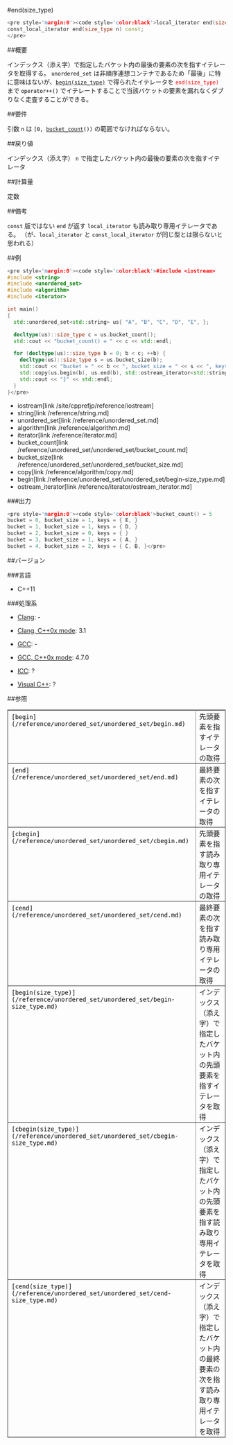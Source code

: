 #end(size_type)
```cpp
<pre style='margin:0'><code style='color:black'>local_iterator end(size_type n);
const_local_iterator end(size_type n) const;
</pre>
```

##概要

インデックス（添え字）で指定したバケット内の最後の要素の次を指すイテレータを取得する。
<code style='color:black'>unordered_set</code> は非順序連想コンテナであるため「最後」に特に意味はないが、<code style='color:black'>[begin(size_type)](/reference/unordered_set/unordered_set/begin-size_type.md)</code> で得られたイテレータを <code style='color:red'>end(size_type)</code> まで <code style='color:black'>operator++()</code> でイテレートすることで当該バケットの要素を漏れなくダブりなく走査することができる。


##要件

引数 <code style='color:black'>n</code> は <code style='color:black'>[0, [bucket_count](/reference/unordered_set/unordered_set/bucket_count.md)())</code> の範囲でなければならない。


##戻り値

インデックス（添え字） <code style='color:black'>n</code> で指定したバケット内の最後の要素の次を指すイテレータ


##計算量

定数


##備考

<code style='color:black'>const</code> 版ではない <code style='color:black'>end</code> が返す <code style='color:black'>local_iterator</code> も読み取り専用イテレータである。
（が、<code style='color:black'>local_iterator</code> と <code style='color:black'>const_local_iterator</code> が同じ型とは限らないと思われる）


##例

```cpp
<pre style='margin:0'><code style='color:black'>#include <iostream>
#include <string>
#include <unordered_set>
#include <algorithm>
#include <iterator>

int main()
{
  std::unordered_set<std::string> us{ "A", "B", "C", "D", "E", };

  decltype(us)::size_type c = us.bucket_count();
  std::cout << "bucket_count() = " << c << std::endl;

  for (decltype(us)::size_type b = 0; b < c; ++b) {
    decltype(us)::size_type s = us.bucket_size(b);
    std::cout << "bucket = " << b << ", bucket_size = " << s << ", keys = { ";
    std::copy(us.begin(b), us.end(b), std::ostream_iterator<std::string>(std::cout, ", "));
    std::cout << "}" << std::endl;
  }
}</pre>
```
* iostream[link /site/cpprefjp/reference/iostream]
* string[link /reference/string.md]
* unordered_set[link /reference/unordered_set.md]
* algorithm[link /reference/algorithm.md]
* iterator[link /reference/iterator.md]
* bucket_count[link /reference/unordered_set/unordered_set/bucket_count.md]
* bucket_size[link /reference/unordered_set/unordered_set/bucket_size.md]
* copy[link /reference/algorithm/copy.md]
* begin[link /reference/unordered_set/unordered_set/begin-size_type.md]
* ostream_iterator[link /reference/iterator/ostream_iterator.md]

###出力

```cpp
<pre style='margin:0'><code style='color:black'>bucket_count() = 5
bucket = 0, bucket_size = 1, keys = { E, }
bucket = 1, bucket_size = 1, keys = { D, }
bucket = 2, bucket_size = 0, keys = { }
bucket = 3, bucket_size = 1, keys = { A, }
bucket = 4, bucket_size = 2, keys = { C, B, }</pre>
```

##バージョン


###言語

- C++11

###処理系

- [Clang](/implementation#clang.md): -

- [Clang, C++0x mode](/implementation#clang.md): 3.1

- [GCC](/implementation#gcc.md): -

- [GCC, C++0x mode](/implementation#gcc.md): 4.7.0

- [ICC](/implementation#icc.md): ?

- [Visual C++](/implementation#visual_cpp.md): ?

##参照

<table style='border-collapse:collapse;border-color:rgb(136,136,136);border-width:1px' cellspacing='0' bordercolor='#888' border='1'>
<tbody>
<tr style='height:17px'>
<td style='padding:1px 0.5em;vertical-align:baseline'><code style='color:black'>[begin](/reference/unordered_set/unordered_set/begin.md)</code></td>
<td style='padding:1px 0.5em;vertical-align:baseline'>先頭要素を指すイテレータの取得</td>
</tr>
<tr style='height:17px'>
<td style='padding:1px 0.5em;vertical-align:baseline'><code style='color:black'>[end](/reference/unordered_set/unordered_set/end.md)</code></td>
<td style='padding:1px 0.5em;vertical-align:baseline'>最終要素の次を指すイテレータの取得</td>
</tr>
<tr style='height:17px'>
<td style='padding:1px 0.5em;vertical-align:baseline'><code style='color:black'>[cbegin](/reference/unordered_set/unordered_set/cbegin.md)</code></td>
<td style='padding:1px 0.5em;vertical-align:baseline'>先頭要素を指す読み取り専用イテレータの取得</td>
</tr>
<tr style='height:17px'>
<td style='padding:1px 0.5em;vertical-align:baseline'><code style='color:black'>[cend](/reference/unordered_set/unordered_set/cend.md)</code></td>
<td style='padding:1px 0.5em;vertical-align:baseline'>最終要素の次を指す読み取り専用イテレータの取得</td>
</tr>
<tr style='height:17px'>
<td style='padding:1px 0.5em;vertical-align:baseline'><code style='color:black'>[begin(size_type)](/reference/unordered_set/unordered_set/begin-size_type.md)</code></td>
<td style='padding:1px 0.5em;vertical-align:baseline'>インデックス（添え字）で指定したバケット内の先頭要素を指すイテレータを取得</td>
</tr>
<tr style='height:17px'>
<td style='padding:1px 0.5em;vertical-align:baseline'><code style='color:black'>[cbegin(size_type)](/reference/unordered_set/unordered_set/cbegin-size_type.md)</code></td>
<td style='padding:1px 0.5em;vertical-align:baseline'>インデックス（添え字）で指定したバケット内の先頭要素を指す読み取り専用イテレータを取得</td>
</tr>
<tr style='height:17px'>
<td style='padding:1px 0.5em;vertical-align:baseline'><code style='color:black'>[cend(size_type)](/reference/unordered_set/unordered_set/cend-size_type.md)</code></td>
<td style='padding:1px 0.5em;vertical-align:baseline'>インデックス（添え字）で指定したバケット内の最終要素の次を指す読み取り専用イテレータを取得</td>
</tr>
</tbody>
</table>